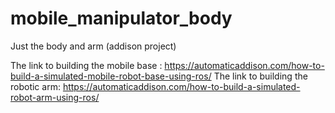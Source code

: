 # mobile_manipulator_body
Just the body and arm (addison project)


The link to building the mobile base : https://automaticaddison.com/how-to-build-a-simulated-mobile-robot-base-using-ros/
The link to building the robotic arm: https://automaticaddison.com/how-to-build-a-simulated-robot-arm-using-ros/

